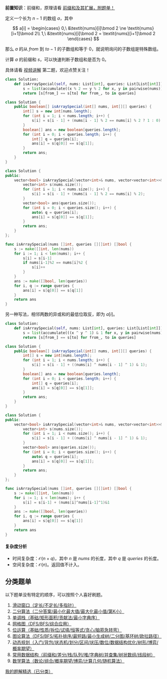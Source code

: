 **前置知识**：前缀和，原理请看 [前缀和及其扩展，附题单！](https://leetcode.cn/problems/range-sum-query-immutable/solution/qian-zhui-he-ji-qi-kuo-zhan-fu-ti-dan-py-vaar/)

定义一个长为 $n-1$ 的数组 $a$，其中

$$
a[i] =
\begin{cases} 
0,\ &\textit{nums}[i]\bmod 2 \ne \textit{nums}[i+1]\bmod 2\\
1,\ &\textit{nums}[i]\bmod 2 = \textit{nums}[i+1]\bmod 2
\end{cases}
$$

那么 $a$ 的从 $\textit{from}$ 到 $\textit{to}-1$ 的子数组和等于 $0$，就说明询问的子数组是特殊数组。

计算 $a$ 的前缀和 $s$，可以快速判断子数组和是否为 $0$。

具体请看 [视频讲解](https://www.bilibili.com/video/BV19D421G7mw/) 第二题，欢迎点赞关注！

```py [sol-Python3]
class Solution:
    def isArraySpecial(self, nums: List[int], queries: List[List[int]]) -> List[bool]:
        s = list(accumulate((x % 2 == y % 2 for x, y in pairwise(nums)), initial=0))
        return [s[from_] == s[to] for from_, to in queries]
```

```java [sol-Java]
class Solution {
    public boolean[] isArraySpecial(int[] nums, int[][] queries) {
        int[] s = new int[nums.length];
        for (int i = 1; i < nums.length; i++) {
            s[i] = s[i - 1] + (nums[i - 1] % 2 == nums[i] % 2 ? 1 : 0);
        }
        boolean[] ans = new boolean[queries.length];
        for (int i = 0; i < queries.length; i++) {
            int[] q = queries[i];
            ans[i] = s[q[0]] == s[q[1]];
        }
        return ans;
    }
}
```

```cpp [sol-C++]
class Solution {
public:
    vector<bool> isArraySpecial(vector<int>& nums, vector<vector<int>>& queries) {
        vector<int> s(nums.size());
        for (int i = 1; i < nums.size(); i++) {
            s[i] = s[i - 1] + (nums[i - 1] % 2 == nums[i] % 2);
        }
        vector<bool> ans(queries.size());
        for (int i = 0; i < queries.size(); i++) {
            auto& q = queries[i];
            ans[i] = s[q[0]] == s[q[1]];
        }
        return ans;
    }
};
```

```go [sol-Go]
func isArraySpecial(nums []int, queries [][]int) []bool {
	s := make([]int, len(nums))
	for i := 1; i < len(nums); i++ {
		s[i] = s[i-1]
		if nums[i-1]%2 == nums[i]%2 {
			s[i]++
		}
	}
	ans := make([]bool, len(queries))
	for i, q := range queries {
		ans[i] = s[q[0]] == s[q[1]]
	}
	return ans
}
```

另一种写法，相邻两数的异或和的最低位取反，即为 $a[i]$。

```py [sol-Python3]
class Solution:
    def isArraySpecial(self, nums: List[int], queries: List[List[int]]) -> List[bool]:
        s = list(accumulate(((x ^ y ^ 1) & 1 for x, y in pairwise(nums)), initial=0))
        return [s[from_] == s[to] for from_, to in queries]
```

```java [sol-Java]
class Solution {
    public boolean[] isArraySpecial(int[] nums, int[][] queries) {
        int[] s = new int[nums.length];
        for (int i = 1; i < nums.length; i++) {
            s[i] = s[i - 1] + ((nums[i] ^ nums[i - 1] ^ 1) & 1);
        }
        boolean[] ans = new boolean[queries.length];
        for (int i = 0; i < queries.length; i++) {
            int[] q = queries[i];
            ans[i] = s[q[0]] == s[q[1]];
        }
        return ans;
    }
}
```

```cpp [sol-C++]
class Solution {
public:
    vector<bool> isArraySpecial(vector<int>& nums, vector<vector<int>>& queries) {
        vector<int> s(nums.size());
        for (int i = 1; i < nums.size(); i++) {
            s[i] = s[i - 1] + ((nums[i] ^ nums[i - 1] ^ 1) & 1);
        }
        vector<bool> ans(queries.size());
        for (int i = 0; i < queries.size(); i++) {
            auto& q = queries[i];
            ans[i] = s[q[0]] == s[q[1]];
        }
        return ans;
    }
};
```

```go [sol-Go]
func isArraySpecial(nums []int, queries [][]int) []bool {
	s := make([]int, len(nums))
	for i := 1; i < len(nums); i++ {
		s[i] = s[i-1] + (nums[i]^nums[i-1]^1)&1
	}
	ans := make([]bool, len(queries))
	for i, q := range queries {
		ans[i] = s[q[0]] == s[q[1]]
	}
	return ans
}
```

#### 复杂度分析

- 时间复杂度：$\mathcal{O}(n+q)$，其中 $n$ 是 $\textit{nums}$ 的长度，其中 $q$ 是 $\textit{queries}$ 的长度。
- 空间复杂度：$\mathcal{O}(n)$。返回值不计入。

## 分类题单

以下题单没有特定的顺序，可以按照个人喜好刷题。

1. [滑动窗口（定长/不定长/多指针）](https://leetcode.cn/circle/discuss/0viNMK/)
2. [二分算法（二分答案/最小化最大值/最大化最小值/第K小）](https://leetcode.cn/circle/discuss/SqopEo/)
3. [单调栈（基础/矩形面积/贡献法/最小字典序）](https://leetcode.cn/circle/discuss/9oZFK9/)
4. [网格图（DFS/BFS/综合应用）](https://leetcode.cn/circle/discuss/YiXPXW/)
5. [位运算（基础/性质/拆位/试填/恒等式/贪心/脑筋急转弯）](https://leetcode.cn/circle/discuss/dHn9Vk/)
6. [图论算法（DFS/BFS/拓扑排序/最短路/最小生成树/二分图/基环树/欧拉路径）](https://leetcode.cn/circle/discuss/01LUak/)
7. [动态规划（入门/背包/状态机/划分/区间/状压/数位/数据结构优化/树形/博弈/概率期望）](https://leetcode.cn/circle/discuss/tXLS3i/)
8. [常用数据结构（前缀和/差分/栈/队列/堆/字典树/并查集/树状数组/线段树）](https://leetcode.cn/circle/discuss/mOr1u6/)
9. [数学算法（数论/组合/概率期望/博弈/计算几何/随机算法）](https://leetcode.cn/circle/discuss/IYT3ss/)

[我的题解精选（已分类）](https://github.com/EndlessCheng/codeforces-go/blob/master/leetcode/SOLUTIONS.md)
